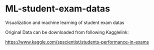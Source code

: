 # ML-student-exam-datas
Visualization and machine learning of student exam datas

Original Data can be downloaded from following Kagglelink:

https://www.kaggle.com/spscientist/students-performance-in-exams
